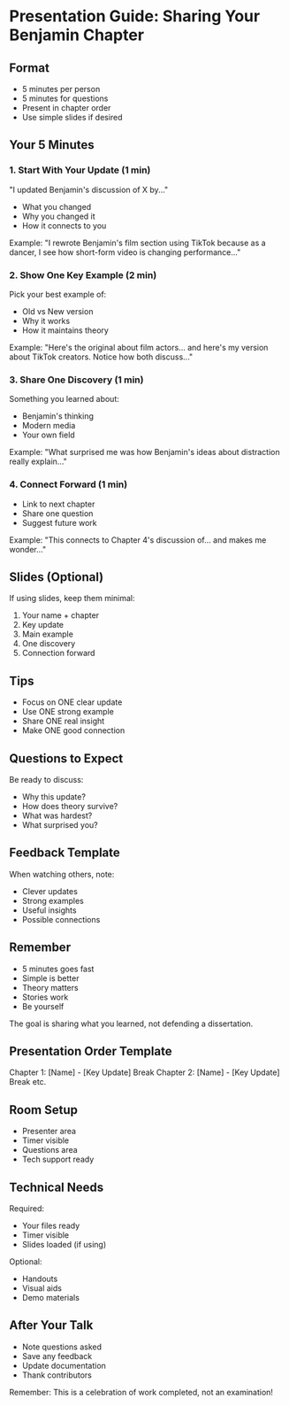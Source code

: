 # Presentation Guide: Sharing Your Benjamin Chapter

## Format
- 5 minutes per person
- 5 minutes for questions
- Present in chapter order
- Use simple slides if desired

## Your 5 Minutes

### 1. Start With Your Update (1 min)
"I updated Benjamin's discussion of X by..."
- What you changed
- Why you changed it
- How it connects to you

Example:
"I rewrote Benjamin's film section using TikTok because as a dancer, I see how short-form video is changing performance..."

### 2. Show One Key Example (2 min)
Pick your best example of:
- Old vs New version
- Why it works
- How it maintains theory

Example:
"Here's the original about film actors... and here's my version about TikTok creators. Notice how both discuss..."

### 3. Share One Discovery (1 min)
Something you learned about:
- Benjamin's thinking
- Modern media
- Your own field

Example:
"What surprised me was how Benjamin's ideas about distraction really explain..."

### 4. Connect Forward (1 min)
- Link to next chapter
- Share one question
- Suggest future work

Example:
"This connects to Chapter 4's discussion of... and makes me wonder..."

## Slides (Optional)
If using slides, keep them minimal:
1. Your name + chapter
2. Key update
3. Main example
4. One discovery
5. Connection forward

## Tips
- Focus on ONE clear update
- Use ONE strong example
- Share ONE real insight
- Make ONE good connection

## Questions to Expect
Be ready to discuss:
- Why this update?
- How does theory survive?
- What was hardest?
- What surprised you?

## Feedback Template
When watching others, note:
- Clever updates
- Strong examples
- Useful insights
- Possible connections

## Remember
- 5 minutes goes fast
- Simple is better
- Theory matters
- Stories work
- Be yourself

The goal is sharing what you learned, not defending a dissertation.

## Presentation Order Template
Chapter 1: [Name] - [Key Update]
Break
Chapter 2: [Name] - [Key Update]
Break
etc.

## Room Setup
- Presenter area
- Timer visible
- Questions area
- Tech support ready

## Technical Needs
Required:
- Your files ready
- Timer visible
- Slides loaded (if using)

Optional:
- Handouts
- Visual aids
- Demo materials

## After Your Talk
- Note questions asked
- Save any feedback
- Update documentation
- Thank contributors

Remember: This is a celebration of work completed, not an examination!
